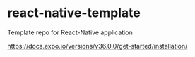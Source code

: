 # react-native-template
Template repo for React-Native application

https://docs.expo.io/versions/v36.0.0/get-started/installation/
